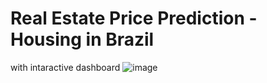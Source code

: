 # Real Estate Price Prediction - Housing in Brazil
with intaractive dashboard
![image](https://user-images.githubusercontent.com/121811307/230947455-d6dfb457-bff8-4654-84ba-031240f5a595.png)
